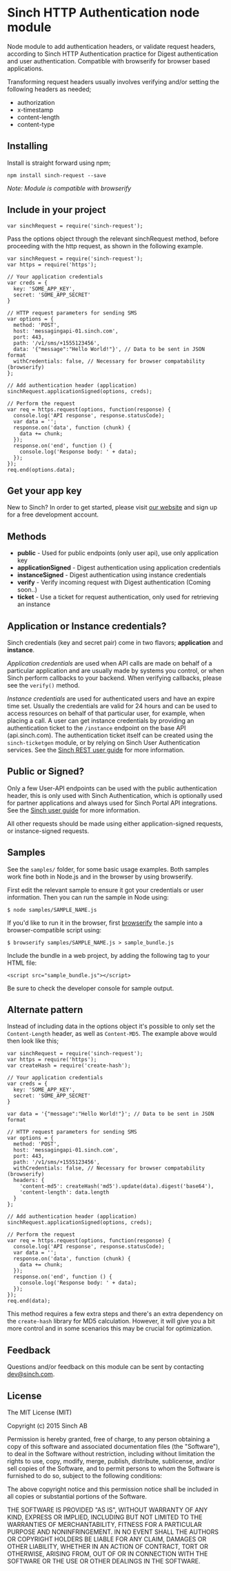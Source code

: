 # Sinch HTTP Authentication node module

Node module to add authentication headers, or validate request headers, according to Sinch HTTP Authentication practice for Digest authentication and user authentication. Compatible with browserify for browser based applications.

Transforming request headers usually involves verifying and/or setting the following headers as needed;

 - authorization
 - x-timestamp
 - content-length
 - content-type

## Installing

Install is straight forward using npm; 

	npm install sinch-request --save

_Note: Module is compatible with browserify_

## Include in your project

	var sinchRequest = require('sinch-request');

Pass the options object through the relevant sinchRequest method, before proceeding with the http request, as shown in the following example.

	var sinchRequest = require('sinch-request');
	var https = require('https');

	// Your application credentials
	var creds = {
	  key: 'SOME_APP_KEY',
	  secret: 'SOME_APP_SECRET'
	}

	// HTTP request parameters for sending SMS
	var options = {
	  method: 'POST',
	  host: 'messagingapi-01.sinch.com',
	  port: 443,
	  path: '/v1/sms/+1555123456',
	  data: '{"message":"Hello World!"}', // Data to be sent in JSON format
	  withCredentials: false, // Necessary for browser compatability (browserify)
	};

	// Add authentication header (application)
	sinchRequest.applicationSigned(options, creds);

	// Perform the request
	var req = https.request(options, function(response) {
	  console.log('API response', response.statusCode);
	  var data = '';
	  response.on('data', function (chunk) {
	    data += chunk;
	  });
	  response.on('end', function () {
	    console.log('Response body: ' + data);
	  });
	});
	req.end(options.data);

## Get your app key

New to Sinch? In order to get started, please visit [our website](http://www.sinch.com) and sign up for a free development account.

## Methods

- __public__ - Used for public endpoints (only user api), use only application key
- __applicationSigned__ - Digest authentication using application credentials
- __instanceSigned__ - Digest authentication using instance credentials
- __verify__ - Verify incoming request with Digest authentication (Coming soon..)
- __ticket__ - Use a ticket for request authentication, only used for retrieving an instance

## Application or Instance credentials?

Sinch credentials (key and secret pair) come in two flavors; __application__ and __instance__. 

_Application credentials_ are used when API calls are made on behalf of a particular application and are usually made by systems you control, or when Sinch perform callbacks to your backend. When verifying callbacks, please see the `verify()` method.

_Instance credentials_ are used for authenticated users and have an expire time set. Usually the credentials are valid for 24 hours and can be used to access resources on behalf of that particular user, for example, when placing a call. A user can get instance credentials by providing an authentication ticket to the `/instance` endpoint on the base API (api.sinch.com). The authentication ticket itself can be created using the `sinch-ticketgen` module, or by relying on Sinch User Authentication services. See the [Sinch REST user guide](https://www.sinch.com/docs/overview/) for more information. 

## Public or Signed?

Only a few User-API endpoints can be used with the public authentication header, this is only used with Sinch Authentication, which is optionally used for partner applications and always used for Sinch Portal API integrations. See the [Sinch user guide](https://www.sinch.com/docs/voice/javascript/#authentication) for more information.

All other requests should be made using either application-signed requests, or instance-signed requests.

## Samples

See the `samples/` folder, for some basic usage examples. Both samples work fine both in Node.js and in the browser by using browserify. 

First edit the relevant sample to ensure it got your credentials or user information. Then you can run the sample in Node using: 

	$ node samples/SAMPLE_NAME.js

If you'd like to run it in the browser, first [browserify](http://browserify.org) the sample into a browser-compatible script using: 

	$ browserify samples/SAMPLE_NAME.js > sample_bundle.js

Include the bundle in a web project, by adding the following tag to your HTML file:

	<script src="sample_bundle.js"></script>

Be sure to check the developer console for sample output.

## Alternate pattern

Instead of including data in the options object it's possible to only set the `Content-Length` header, as well as `Content-MD5`. The example above would then look like this; 

	var sinchRequest = require('sinch-request');
	var https = require('https');
	var createHash = require('create-hash');

	// Your application credentials
	var creds = {
	  key: 'SOME_APP_KEY',
	  secret: 'SOME_APP_SECRET'
	}

	var data = '{"message":"Hello World!"}'; // Data to be sent in JSON format

	// HTTP request parameters for sending SMS
	var options = {
	  method: 'POST',
	  host: 'messagingapi-01.sinch.com',
	  port: 443,
	  path: '/v1/sms/+1555123456',
	  withCredentials: false, // Necessary for browser compatability (browserify)
	  headers: {
	  	'content-md5': createHash('md5').update(data).digest('base64'),
	  	'content-length': data.length
	  }
	};

	// Add authentication header (application)
	sinchRequest.applicationSigned(options, creds);

	// Perform the request
	var req = https.request(options, function(response) {
	  console.log('API response', response.statusCode);
	  var data = '';
	  response.on('data', function (chunk) {
	    data += chunk;
	  });
	  response.on('end', function () {
	    console.log('Response body: ' + data);
	  });
	});
	req.end(data);

This method requires a few extra steps and there's an extra dependency on the `create-hash` library for MD5 calculation. However, it will give you a bit more control and in some scenarios this may be crucial for optimization. 

## Feedback 

Questions and/or feedback on this module can be sent by contacting [dev@sinch.com](mailto:dev@sinch.com).

## License

The MIT License (MIT)

Copyright (c) 2015 Sinch AB

Permission is hereby granted, free of charge, to any person obtaining a copy
of this software and associated documentation files (the "Software"), to deal
in the Software without restriction, including without limitation the rights
to use, copy, modify, merge, publish, distribute, sublicense, and/or sell
copies of the Software, and to permit persons to whom the Software is
furnished to do so, subject to the following conditions:

The above copyright notice and this permission notice shall be included in
all copies or substantial portions of the Software.

THE SOFTWARE IS PROVIDED "AS IS", WITHOUT WARRANTY OF ANY KIND, EXPRESS OR
IMPLIED, INCLUDING BUT NOT LIMITED TO THE WARRANTIES OF MERCHANTABILITY,
FITNESS FOR A PARTICULAR PURPOSE AND NONINFRINGEMENT. IN NO EVENT SHALL THE
AUTHORS OR COPYRIGHT HOLDERS BE LIABLE FOR ANY CLAIM, DAMAGES OR OTHER
LIABILITY, WHETHER IN AN ACTION OF CONTRACT, TORT OR OTHERWISE, ARISING FROM,
OUT OF OR IN CONNECTION WITH THE SOFTWARE OR THE USE OR OTHER DEALINGS IN
THE SOFTWARE.
